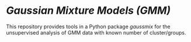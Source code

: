 # *Gaussian Mixture Models (GMM)*

This repository provides tools in a Python package *gaussmix* for the unsupervised analysis of GMM data with known number of cluster/groups. 
